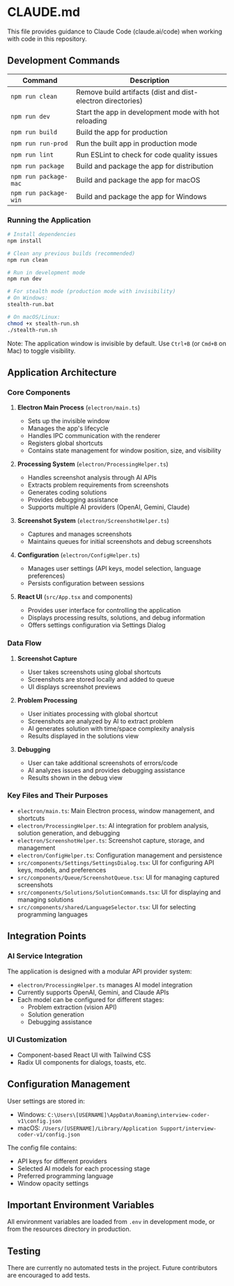 # CLAUDE.md

This file provides guidance to Claude Code (claude.ai/code) when working with code in this repository.

## Development Commands

| Command | Description |
|---------|-------------|
| `npm run clean` | Remove build artifacts (dist and dist-electron directories) |
| `npm run dev` | Start the app in development mode with hot reloading |
| `npm run build` | Build the app for production |
| `npm run run-prod` | Run the built app in production mode |
| `npm run lint` | Run ESLint to check for code quality issues |
| `npm run package` | Build and package the app for distribution |
| `npm run package-mac` | Build and package the app for macOS |
| `npm run package-win` | Build and package the app for Windows |

### Running the Application

```bash
# Install dependencies
npm install

# Clean any previous builds (recommended)
npm run clean

# Run in development mode
npm run dev

# For stealth mode (production mode with invisibility)
# On Windows:
stealth-run.bat

# On macOS/Linux:
chmod +x stealth-run.sh
./stealth-run.sh
```

Note: The application window is invisible by default. Use `Ctrl+B` (or `Cmd+B` on Mac) to toggle visibility.

## Application Architecture

### Core Components

1. **Electron Main Process** (`electron/main.ts`)
   - Sets up the invisible window
   - Manages the app's lifecycle 
   - Handles IPC communication with the renderer
   - Registers global shortcuts
   - Contains state management for window position, size, and visibility

2. **Processing System** (`electron/ProcessingHelper.ts`)
   - Handles screenshot analysis through AI APIs
   - Extracts problem requirements from screenshots
   - Generates coding solutions
   - Provides debugging assistance
   - Supports multiple AI providers (OpenAI, Gemini, Claude)

3. **Screenshot System** (`electron/ScreenshotHelper.ts`)
   - Captures and manages screenshots
   - Maintains queues for initial screenshots and debug screenshots

4. **Configuration** (`electron/ConfigHelper.ts`)
   - Manages user settings (API keys, model selection, language preferences)
   - Persists configuration between sessions

5. **React UI** (`src/App.tsx` and components)
   - Provides user interface for controlling the application
   - Displays processing results, solutions, and debug information
   - Offers settings configuration via Settings Dialog

### Data Flow

1. **Screenshot Capture**
   - User takes screenshots using global shortcuts
   - Screenshots are stored locally and added to queue
   - UI displays screenshot previews

2. **Problem Processing**
   - User initiates processing with global shortcut
   - Screenshots are analyzed by AI to extract problem
   - AI generates solution with time/space complexity analysis
   - Results displayed in the solutions view

3. **Debugging**
   - User can take additional screenshots of errors/code
   - AI analyzes issues and provides debugging assistance
   - Results shown in the debug view

### Key Files and Their Purposes

- `electron/main.ts`: Main Electron process, window management, and shortcuts
- `electron/ProcessingHelper.ts`: AI integration for problem analysis, solution generation, and debugging
- `electron/ScreenshotHelper.ts`: Screenshot capture, storage, and management
- `electron/ConfigHelper.ts`: Configuration management and persistence
- `src/components/Settings/SettingsDialog.tsx`: UI for configuring API keys, models, and preferences
- `src/components/Queue/ScreenshotQueue.tsx`: UI for managing captured screenshots
- `src/components/Solutions/SolutionCommands.tsx`: UI for displaying and managing solutions
- `src/components/shared/LanguageSelector.tsx`: UI for selecting programming languages

## Integration Points

### AI Service Integration

The application is designed with a modular API provider system:

- `electron/ProcessingHelper.ts` manages AI model integration
- Currently supports OpenAI, Gemini, and Claude APIs
- Each model can be configured for different stages:
  - Problem extraction (vision API)
  - Solution generation
  - Debugging assistance

### UI Customization

- Component-based React UI with Tailwind CSS
- Radix UI components for dialogs, toasts, etc.

## Configuration Management

User settings are stored in:
- Windows: `C:\Users\[USERNAME]\AppData\Roaming\interview-coder-v1\config.json`
- macOS: `/Users/[USERNAME]/Library/Application Support/interview-coder-v1/config.json`

The config file contains:
- API keys for different providers
- Selected AI models for each processing stage
- Preferred programming language
- Window opacity settings

## Important Environment Variables

All environment variables are loaded from `.env` in development mode, or from the resources directory in production.

## Testing

There are currently no automated tests in the project. Future contributors are encouraged to add tests.